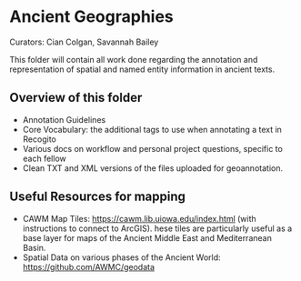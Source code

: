 # Ancient Geographies

Curators: Cian Colgan, Savannah Bailey 

This folder will contain all work done regarding the annotation and representation of spatial and named entity information in ancient texts. 

## Overview of this folder

* Annotation Guidelines
* Core Vocabulary: the additional tags to use when annotating a text in Recogito
* Various docs on workflow and personal project questions, specific to each fellow
* Clean TXT and XML versions of the files uploaded for geoannotation.    

## Useful Resources for mapping

* CAWM Map Tiles: https://cawm.lib.uiowa.edu/index.html (with instructions to connect to ArcGIS). hese tiles are particularly useful as a base layer for maps of the Ancient Middle East and Mediterranean Basin.
* Spatial Data on various phases of the Ancient World: https://github.com/AWMC/geodata 
